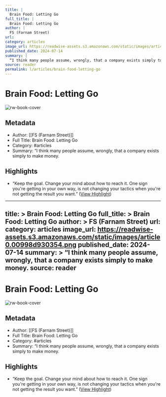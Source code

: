 ```yaml
---
title: |
  Brain Food: Letting Go
full_title: |
  Brain Food: Letting Go
author: |
  FS (Farnam Street)
url: 
category: articles
image_url: https://readwise-assets.s3.amazonaws.com/static/images/article0.00998d930354.png
published_date: 2024-07-14
summary: |
  “I think many people assume, wrongly, that a company exists simply to make money.
source: reader
permalink: l/articles/brain-food-letting-go
---
```

# Brain Food: Letting Go

![rw-book-cover](https://readwise-assets.s3.amazonaws.com/static/images/article0.00998d930354.png)

## Metadata
- Author: [[FS (Farnam Street)]]
- Full Title: Brain Food: Letting Go
- Category: #articles
- Summary: “I think many people assume, wrongly, that a company exists simply to make money.

## Highlights
- “Keep the goal. Change your mind about how to reach it.
  One sign you're getting in your own way, is not changing your tactics when you're not getting the result you want.” ([View Highlight](https://read.readwise.io/read/01j2skkbn3b5jpagngyt15d7ks))


---
title: >
  Brain Food: Letting Go
full_title: >
  Brain Food: Letting Go
author: >
  FS (Farnam Street)
url: 
category: articles
image_url: https://readwise-assets.s3.amazonaws.com/static/images/article0.00998d930354.png
published_date: 2024-07-14
summary: >
  “I think many people assume, wrongly, that a company exists simply to make money.
source: reader
---
# Brain Food: Letting Go

![rw-book-cover](https://readwise-assets.s3.amazonaws.com/static/images/article0.00998d930354.png)

## Metadata
- Author: [[FS (Farnam Street)]]
- Full Title: Brain Food: Letting Go
- Category: #articles
- Summary: “I think many people assume, wrongly, that a company exists simply to make money.

## Highlights
- “Keep the goal. Change your mind about how to reach it.
  One sign you're getting in your own way, is not changing your tactics when you're not getting the result you want.” ([View Highlight](https://read.readwise.io/read/01j2skkbn3b5jpagngyt15d7ks))



